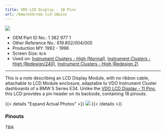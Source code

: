 ```yaml
---
title: VDO LCD Display - 18 Pins
url: /bmw/e34/vdo-lcd-18pins
---
```


![](https://i.imgur.com/L75nTjF.png)

* OEM Part ID No.: 1 382 977 1
* Other Reference No.: 619.802/004/005
* Production MY: 1992 - 1996
* Screen Size: `N/A`
* Used on: [Instrument Clusters - High (Normal)](/bmw/clusters/high-normal), [Instrument Clusters - High (Redesign/240)](/bmw/clusters/high-redesign), [Instrument Clusters - High (Redesign 2)](/bmw/clusters/high-redesign-2)

---

This is a note describing an LCD Display Module, with no ribbon cable, attachable to LCD Module enclosure, adaptable to VDO Instrument Cluster dashboards of a BMW 5 Series E34. Unlike the [VDO LCD Display - 11 Pins](/bmw/e34/vdo-lcd-11pins), this LCD provides a pin header on its backside, containing 18 pinouts.

{{< details "Expand Actual Photos" >}}
![](https://i.imgur.com/oOKzWCj.png)
{{< /details >}}

### Pinouts

TBA